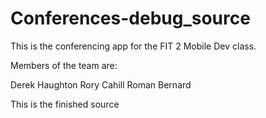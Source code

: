 # Conferences-debug_source

This is the conferencing app for the FIT 2 Mobile Dev class.

Members of the team are:

Derek Haughton
Rory Cahill
Roman
Bernard

This is the finished source
